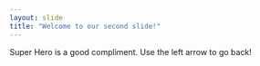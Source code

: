 ```yaml
---
layout: slide
title: "Welcome to our second slide!"
---
```

Super Hero is a good compliment.
Use the left arrow to go back!
